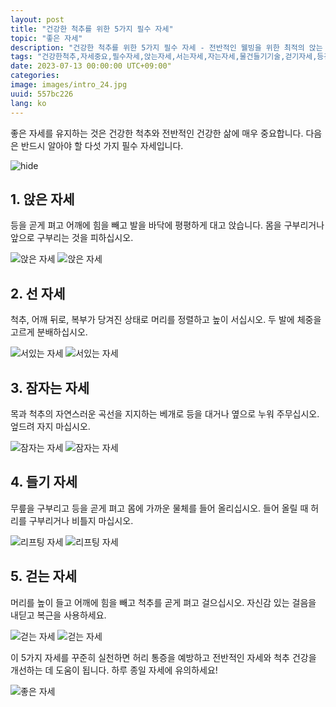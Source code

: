 ```yaml
---
layout: post
title: "건강한 척추를 위한 5가지 필수 자세"
topic: "좋은 자세"
description: "건강한 척추를 위한 5가지 필수 자세 - 전반적인 웰빙을 위한 최적의 앉는 자세, 서는 자세, 자는 자세, 물건 들기 자세 및 걷기 자세."
tags: "건강한척추,자세중요,필수자세,앉는자세,서는자세,자는자세,물건들기기술,걷기자세,등건강"
date: 2023-07-13 00:00:00 UTC+09:00"
categories: 
image: images/intro_24.jpg
uuid: 557bc226
lang: ko
---
```


좋은 자세를 유지하는 것은 건강한 척추와 전반적인 건강한 삶에 매우 중요합니다. 다음은 반드시 알아야 할 다섯 가지 필수 자세입니다.

![hide](images/intro_24.jpg)


## 1. 앉은 자세
등을 곧게 펴고 어깨에 힘을 빼고 발을 바닥에 평평하게 대고 앉습니다. 몸을 구부리거나 앞으로 구부리는 것을 피하십시오.

![앉은 자세](images/main1_18.jpg)
![앉은 자세](images/main1_17.jpg)


## 2. 선 자세
척추, 어깨 뒤로, 복부가 당겨진 상태로 머리를 정렬하고 높이 서십시오. 두 발에 체중을 고르게 분배하십시오.

![서있는 자세](images/main2_18.jpg)
![서있는 자세](images/main2_17.jpg)


## 3. 잠자는 자세
목과 척추의 자연스러운 곡선을 지지하는 베개로 등을 대거나 옆으로 누워 주무십시오. 엎드려 자지 마십시오.

![잠자는 자세](images/main3_22.jpg)
![잠자는 자세](images/main3_21.jpg)


## 4. 들기 자세
무릎을 구부리고 등을 곧게 펴고 몸에 가까운 물체를 들어 올리십시오. 들어 올릴 때 허리를 구부리거나 비틀지 마십시오.

![리프팅 자세](images/main4_7.jpg)
![리프팅 자세](images/main4_6.png)


## 5. 걷는 자세
머리를 높이 들고 어깨에 힘을 빼고 척추를 곧게 펴고 걸으십시오. 자신감 있는 걸음을 내딛고 복근을 사용하세요.

![걷는 자세](images/main5_8.jpg)
![걷는 자세](images/main5_7.png)




이 5가지 자세를 꾸준히 실천하면 허리 통증을 예방하고 전반적인 자세와 척추 건강을 개선하는 데 도움이 됩니다. 하루 종일 자세에 유의하세요!

![좋은 자세](images/intro_23.jpg)

